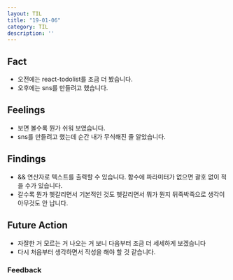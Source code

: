 ```yaml
---
layout: TIL
title: "19-01-06"
category: TIL
description: ''
---
```


## Fact  

- 오전에는 react-todolist를 조금 더 봤습니다.
- 오후에는 sns를 만들려고 했습니다.

## Feelings  

- 보면 볼수록 뭔가 쉬워 보였습니다.
- sns를 만들려고 했는데 순간 내가 무식해진 줄 알았습니다.

## Findings  

- && 연산자로 텍스트를 출력할 수 있습니다. 함수에 파라미터가 없으면 괄호 없이 적을 수가 있습니다.
- 갈수록 뭔가 헷갈리면서 기본적인 것도 헷갈리면서 뭐가 뭔지 뒤죽박죽으로 생각이 아무것도 안 납니다.

## Future Action

- 자잘한 거 모르는 거 나오는 거 보니 다음부터 조금 더 세세하게 보겠습니다
- 다시 처음부터 생각하면서 작성을 해야 할 것 같습니다.

### Feedback  

